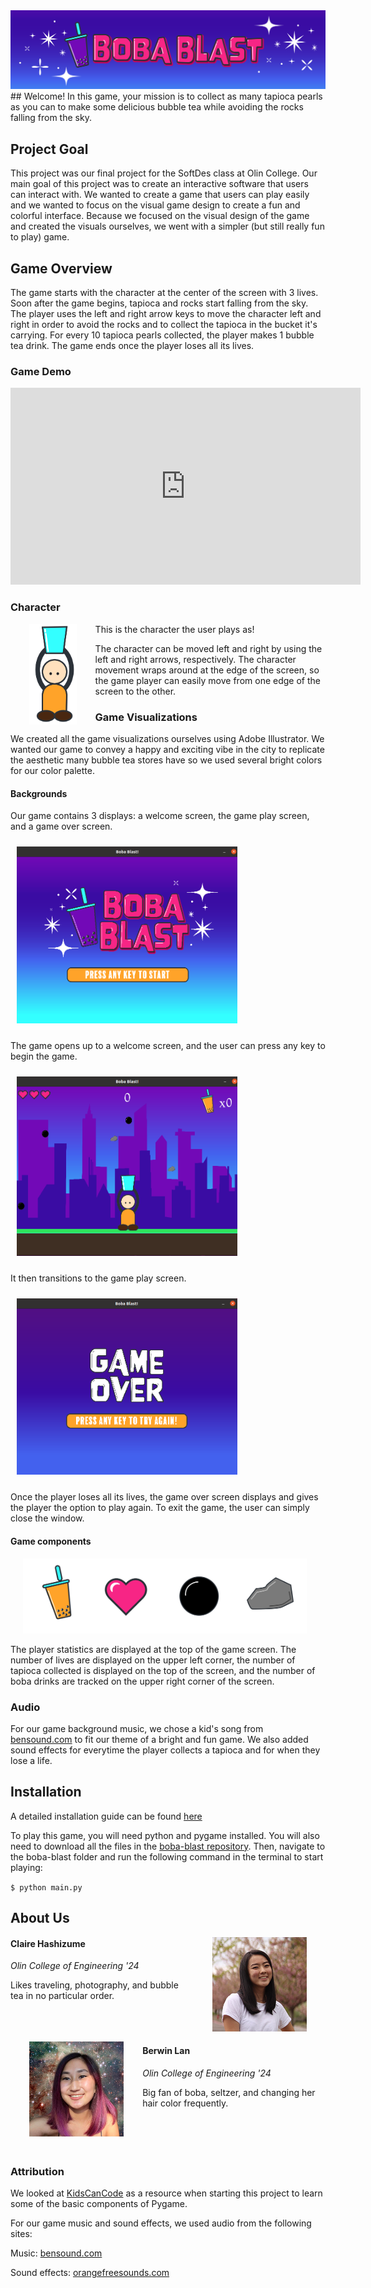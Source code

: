 <img src="website-images/Boba-Blast-header.png">
## Welcome! 
In this game, your mission is to collect as many tapioca pearls as you can to make some delicious bubble tea while avoiding the rocks falling from the sky. 

## Project Goal
This project was our final project for the SoftDes class at Olin College. Our main goal of this project was to create an interactive software that users can interact with. We wanted to create a game that users can play easily and we wanted to focus on the visual game design to create a fun and colorful interface. Because we focused on the visual design of the game and created the visuals ourselves, we went with a simpler (but still really fun to play) game.

## Game Overview
The game starts with the character at the center of the screen with 3 lives. Soon after the game begins, tapioca and rocks start falling from the sky. The player uses the left and right arrow keys to move the character left and right in order to avoid the rocks and to collect the tapioca in the bucket it's carrying. For every 10 tapioca pearls collected, the player makes 1 bubble tea drink. The game ends once the player loses all its lives.

### Game Demo
<iframe width="560" height="315" src="https://www.youtube.com/embed/O2k-xCMZcpo" title="YouTube video player" frameborder="0" allow="accelerometer; autoplay; clipboard-write; encrypted-media; gyroscope; picture-in-picture" allowfullscreen></iframe>
<br>

### Character
<img src="website-images/game-components-player.png" width = "15%" height = "15%" style="float:left;margin:0px 30px">
This is the character the user plays as!

The character can be moved left and right by using the left and right arrows, respectively. The character movement wraps around at the edge of the screen, so the game player can easily move from one edge of the screen to the other.
<br>

### Game Visualizations
We created all the game visualizations ourselves using Adobe Illustrator. We wanted our game to convey a happy and exciting vibe in the city to replicate the aesthetic many bubble tea stores have so we used several bright colors for our color palette.

#### Backgrounds
Our game contains 3 displays: a welcome screen, the game play screen, and a game over screen.

<img src="website-images/welcome.png" width = "70%" height = "70%" style="margin:10px 10px"> 

The game opens up to a welcome screen, and the user can press any key to begin the game.

<img src="website-images/gameplay.png" width = "70%" height = "70%" style="margin:10px 10px"> 

It then transitions to the game play screen. 

<img src="website-images/game over.png" width = "70%" height = "70%" style="margin:10px 10px">

Once the player loses all its lives, the game over screen displays and gives the player the option to play again. To exit the game, the user can simply close the window.


#### Game components
<img src="website-images/game components(1).png" width = "90%" height = "90%" style="margin:0px 20px">

The player statistics are displayed at the top of the game screen. The number of lives are displayed on the upper left corner, the number of tapioca collected is displayed on the top of the screen, and the number of boba drinks are tracked on the upper right corner of the screen. 

### Audio
For our game background music, we chose a kid's song from [bensound.com](https://www.bensound.com/) to fit our theme of a bright and fun game. We also added sound effects for everytime the player collects a tapioca and for when they lose a life.


## Installation
A detailed installation guide can be found [here](https://github.com/olincollege/boba-blast/blob/main/README.md)

To play this game, you will need python and pygame installed. You will also need to download all the files in the [boba-blast repository](https://github.com/olincollege/boba-blast). Then, navigate to the boba-blast folder and run the following command in the terminal to start playing: 

<code>$ python main.py</code>
<br>

## About Us
<img src="website-images/claire1.png" width ="30%" height = "30%" style="float:right;margin:0px 30px">

#### Claire Hashizume
*Olin College of Engineering '24*

Likes traveling, photography, and bubble tea in no particular order.
<br><br><br><br>

<img src="website-images/berwin1.png" width ="30%" height = "30%" style="float:left;margin:0px 30px">

#### Berwin Lan
*Olin College of Engineering '24*
    
Big fan of boba, seltzer, and changing her hair color frequently.
<br><br><br><br><br>




### Attribution
We looked at [KidsCanCode](http://kidscancode.org/lessons/) as a resource when starting this project to learn some of the basic components of Pygame.

For our game music and sound effects, we used audio from the following sites:

Music: [bensound.com](https://www.bensound.com/)

Sound effects: [orangefreesounds.com](https://orangefreesounds.com/)
